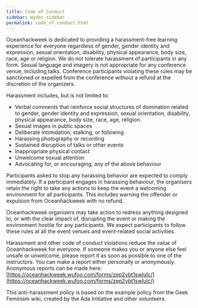 ```yaml
---
title: Code of Conduct
sidebar: mydoc_sidebar
permalink: code_of_conduct.html
---
```



Oceanhackweek is dedicated to providing a harassment-free learning experience for everyone regardless of gender, gender identity and expression, sexual orientation, disability, physical appearance, body size, race, age or religion. We do not tolerate harassment of participants in any form. Sexual language and imagery is not appropriate for any conference venue, including talks. Conference participants violating these rules may be sanctioned or expelled from the conference without a refund at the discretion of the organizers.

Harassment includes, but is not limited to:

* Verbal comments that reinforce social structures of domination related to gender, gender identity and expression, sexual orientation, disability, physical appearance, body size, race, age, religion.
* Sexual images in public spaces
* Deliberate intimidation, stalking, or following
* Harassing photography or recording
* Sustained disruption of talks or other events
* Inappropriate physical contact
* Unwelcome sexual attention
* Advocating for, or encouraging, any of the above behaviour

Participants asked to stop any harassing behavior are expected to comply immediately. If a participant engages in harassing behaviour, the organisers retain the right to take any actions to keep the event a welcoming environment for all participants. This includes warning the offender or expulsion from Oceanhackweek with no refund.

Oceanhackweek organisers may take action to redress anything designed to, or with the clear impact of, disrupting the event or making the environment hostile for any participants. We expect participants to follow these rules at all the event venues and event-related social activities.

Harassment and other code of conduct violations reduce the value of Oceanhackweek for everyone. If someone makes you or anyone else feel unsafe or unwelcome, please report it as soon as possible to one of the instructors. You can make a report either personally or anonymously. Anonymous reports can be made here: [https://oceanhackweek.wufoo.com/forms/zep2ybt1swlulc/](https://oceanhackweek.wufoo.com/forms/zep2ybt1swlulc/)

This anti-harassment policy is based on the example policy from the Geek Feminism wiki, created by the Ada Initiative and other volunteers.
